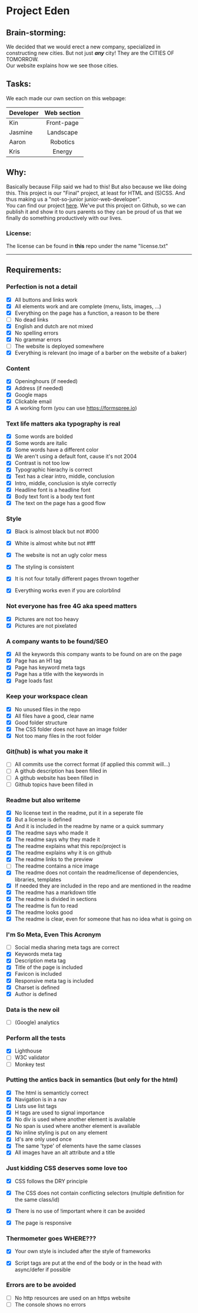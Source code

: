 # Project Eden

## Brain-storming:
We decided that we would erect a new company, specialized in constructing new cities. But not just **_any_** city! They are the CITIES OF TOMORROW.   
Our website explains how we see those cities.

## Tasks:
We each made our own section on this webpage:  

| Developer | Web section |
| --------- | :---------: |
| Kin       | Front-page  |
| Jasmine   |  Landscape  |
| Aaron     |  Robotics   |
| Kris      |   Energy    |

## Why:
Basically because Filip said we had to this! But also because we like doing this. This project is our "Final" project, at least for HTML and (S)CSS. And thus making us a "not-so-junior junior-web-developer".  
You can find our project [here](https://cheungkinwong.github.io/project-eden/ "Project Eden"). We've put this project on Github, so we can publish it and show it to ours parents so they can be proud of us that we finally do something productively with our lives.

### License:
The license can be found in **this** repo under the name "license.txt"

---
## Requirements:

### Perfection is not a detail
- [x] All buttons and links work
- [x] All elements work and are complete (menu, lists, images, ...)
- [x] Everything on the page has a function, a reason to be there
- [ ] No dead links
- [x] English and dutch are not mixed
- [x] No spelling errors
- [x] No grammar errors
- [ ] The website is deployed somewhere
- [x] Everything is relevant (no image of a barber on the website of a baker)

### Content
- [x] Openinghours (if needed)
- [x] Address (if needed)
- [x] Google maps
- [x] Clickable email
- [x] A working form (you can use https://formspree.io)

### Text life matters aka typography is real
- [x] Some words are bolded
- [x] Some words are italic
- [x] Some words have a different color
- [x] We aren't using a default font, cause it's not 2004
- [x] Contrast is not too low
- [x] Typographic hierachy is correct
- [x] Text has a clear intro, middle, conclusion
- [x] Intro, middle, conclusion is style correctly
- [x] Headline font is a headline font
- [x] Body text font is a body text font
- [x] The text on the page has a good flow

### Style
- [x] Black is almost black but not #000
- [x] White is almost white but not #fff
- [x] The website is not an ugly color mess
- [x] The styling is consistent
- [x] It is not four totally different pages thrown together
- [x] Everything works even if you are colorblind


### Not everyone has free 4G aka speed matters
- [x] Pictures are not too heavy
- [x] Pictures are not pixelated

### A company wants to be found/SEO	
- [x] All the keywords this company wants to be found on are on the page 
- [x] Page has an H1 tag
- [x] Page has keyword meta tags
- [x] Page has a title with the keywords in
- [x] Page loads fast
 
### Keep your workspace clean
- [x] No unused files in the repo
- [x] All files have a good, clear name
- [x] Good folder structure
- [x] The CSS folder does not have an image folder
- [x] Not too many files in the root folder 

### Git(hub) is what you make it
- [ ] All commits use the correct format (if applied this commit will...)
- [ ] A github description has been filled in
- [ ] A github website has been filled in
- [ ] Github topics have been filled in

### Readme but also writeme
- [x] No license text in the readme, put it in a seperate file
- [x] But a license is defined
- [x] And it is included in the readme by name or a quick summary
- [x] The readme says who made it
- [x] The readme says why they made it
- [x] The readme explains what this repo/project is
- [x] The readme explains why it is on github
- [x] The readme links to the preview
- [ ] The readme contains a nice image
- [x] The readme does not contain the readme/license of dependencies, libraries, templates
- [x] If needed they are included in the repo and are mentioned in the readme
- [x] The readme has a markdown title
- [x] The readme is divided in sections
- [x] The readme is fun to read
- [x] The readme looks good
- [x] The readme is clear, even for someone that has no idea what is going on

### I'm So Meta, Even This Acronym
- [ ] Social media sharing meta tags are correct
- [x] Keywords meta tag
- [x] Description meta tag
- [x] Title of the page is included
- [x] Favicon is included
- [x] Responsive meta tag is included
- [x] Charset is defined
- [x] Author is defined

### Data is the new oil
- [ ] (Google) analytics

### Perform all the tests
- [x] Lighthouse
- [ ] W3C validator
- [ ] Monkey test

### Putting the antics back in semantics (but only for the html)
- [x] The html is semanticly correct
- [x] Navigation is in a nav
- [x] Lists use list tags
- [x] H tags are used to signal importance
- [x] No div is used where another element is available
- [x] No span is used where another element is available
- [x] No inline styling is put on any element
- [x] Id's are only used once
- [x] The same 'type' of elements have the same classes
- [x] All images have an alt attribute and a title

### Just kidding CSS deserves some love too
- [x] CSS follows the DRY principle
- [x] The CSS does not contain conflicting selectors (multiple definition for the same class/id)
- [x] There is no use of !important where it can be avoided
- [x] The page is responsive


### Thermometer goes WHERE???
- [x] Your own style is included after the style of frameworks
- [x] Script tags are put at the end of the body or in the head with async/defer if possible


### Errors are to be avoided
- [ ] No http resources are used on an https website
- [ ] The console shows no errors
